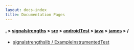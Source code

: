 ```yaml
---
layout: docs-index
title: Documentation Pages
---
```

#### [.](./../../../../../index) > [signalstrengths](./../../../../index) > [src](./../../../index) > [androidTest](./../../index) > [java](./../index) > [james](./index) > **/**

- [signalstrengthslib / ExampleInstrumentedTest](signalstrengthslib/ExampleInstrumentedTest)
